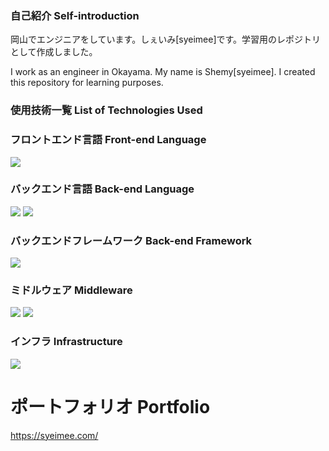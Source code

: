 ### 自己紹介 Self-introduction
岡山でエンジニアをしています。しぇいみ[syeimee]です。学習用のレポジトリとして作成しました。



I work as an engineer in Okayama. My name is Shemy[syeimee]. I created this repository for learning purposes.

### 使用技術一覧 List of Technologies Used



<!-- シールド一覧 -->

### フロントエンド言語 Front-end Language

<p style="display: inline">

  <img src="https://camo.qiitausercontent.com/a0136d9306acf9f316956fa391f9aa514b14727a/68747470733a2f2f696d672e736869656c64732e696f2f62616467652f2d4a6176615363726970742d3030303030302e7376673f7374796c653d666f722d7468652d6261646765266c6f676f3d4a617661536372697074266c6f676f436f6c6f723d463744463145">

</p>



### バックエンド言語 Back-end Language

<p style="display: inline">

  <img src="https://camo.qiitausercontent.com/815b4bd43d5e5ba0bf116da6f5c2996abfa724d6/68747470733a2f2f696d672e736869656c64732e696f2f62616467652f2d527562792d4343333432442e7376673f6c6f676f3d72756279267374796c653d666f722d7468652d6261646765">

  <img src="https://camo.qiitausercontent.com/00f9cc65cdea735164a23edab49f10a1bf9cb56a/68747470733a2f2f696d672e736869656c64732e696f2f62616467652f2d4a6176612d3030373339362e7376673f6c6f676f3d6a617661267374796c653d666f722d7468652d6261646765">

</p>



### バックエンドフレームワーク Back-end Framework

<p style="display: inline">

  <img src="https://camo.qiitausercontent.com/27072171757460449172102c0f0c1982edfaa183/68747470733a2f2f696d672e736869656c64732e696f2f62616467652f2d5261696c732d4343303030302e7376673f7374796c653d666f722d7468652d6261646765266c6f676f3d7261696c73266c6f676f436f6c6f723d7768697465">

</p>



### ミドルウェア Middleware

<p style="display: inline">

  <img src="https://camo.qiitausercontent.com/01ce7f13e49ffb3193222a9a53f69cb78f60561f/68747470733a2f2f696d672e736869656c64732e696f2f62616467652f2d506f737467726573716c2d3333363739312e7376673f6c6f676f3d706f737467726573716c267374796c653d666f722d7468652d6261646765266c6f676f436f6c6f723d7768697465">

  <img src="https://camo.qiitausercontent.com/f7e5d6d8c1221de3bf6584e07eba39d4b9dbdffb/68747470733a2f2f696d672e736869656c64732e696f2f62616467652f2d4d7953514c2d3434373941312e7376673f6c6f676f3d6d7973716c267374796c653d666f722d7468652d6261646765266c6f676f436f6c6f723d7768697465">

</p>



### インフラ Infrastructure







<p style="display: inline">

  <img src="https://camo.qiitausercontent.com/11e97646e81c116c851923e0f45e6a6a8037f64c/68747470733a2f2f696d672e736869656c64732e696f2f62616467652f2d446f636b65722d3134383843362e7376673f6c6f676f3d646f636b6572267374796c653d666f722d7468652d6261646765">

</p>





# ポートフォリオ Portfolio

https://syeimee.com/





</div>
